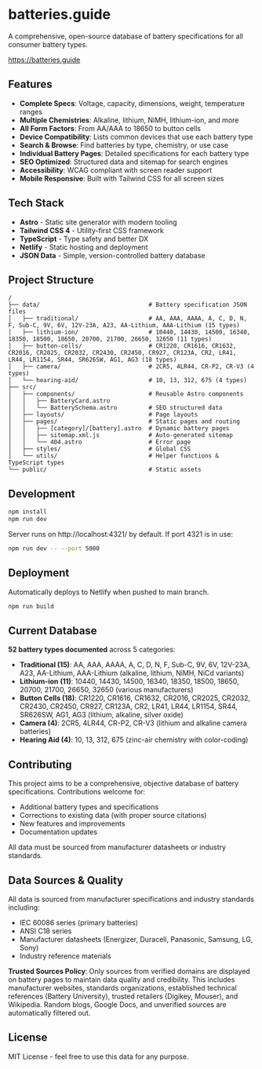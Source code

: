 # batteries.guide

A comprehensive, open-source database of battery specifications for all consumer battery types.

https://batteries.guide

## Features

- **Complete Specs**: Voltage, capacity, dimensions, weight, temperature ranges
- **Multiple Chemistries**: Alkaline, lithium, NiMH, lithium-ion, and more
- **All Form Factors**: From AA/AAA to 18650 to button cells
- **Device Compatibility**: Lists common devices that use each battery type
- **Search & Browse**: Find batteries by type, chemistry, or use case
- **Individual Battery Pages**: Detailed specifications for each battery type
- **SEO Optimized**: Structured data and sitemap for search engines
- **Accessibility**: WCAG compliant with screen reader support
- **Mobile Responsive**: Built with Tailwind CSS for all screen sizes

## Tech Stack

- **Astro** - Static site generator with modern tooling
- **Tailwind CSS 4** - Utility-first CSS framework
- **TypeScript** - Type safety and better DX
- **Netlify** - Static hosting and deployment
- **JSON Data** - Simple, version-controlled battery database

## Project Structure

```
/
├── data/                               # Battery specification JSON files
│   ├── traditional/                    # AA, AAA, AAAA, A, C, D, N, F, Sub-C, 9V, 6V, 12V-23A, A23, AA-Lithium, AAA-Lithium (15 types)
│   ├── lithium-ion/                    # 10440, 14430, 14500, 16340, 18350, 18500, 18650, 20700, 21700, 26650, 32650 (11 types)
│   ├── button-cells/                   # CR1220, CR1616, CR1632, CR2016, CR2025, CR2032, CR2430, CR2450, CR927, CR123A, CR2, LR41, LR44, LR1154, SR44, SR626SW, AG1, AG3 (18 types)
│   ├── camera/                         # 2CR5, 4LR44, CR-P2, CR-V3 (4 types)
│   └── hearing-aid/                    # 10, 13, 312, 675 (4 types)
├── src/
│   ├── components/                     # Reusable Astro components
│   │   ├── BatteryCard.astro
│   │   └── BatterySchema.astro         # SEO structured data
│   ├── layouts/                        # Page layouts
│   ├── pages/                          # Static pages and routing
│   │   ├── [category]/[battery].astro  # Dynamic battery pages
│   │   ├── sitemap.xml.js              # Auto-generated sitemap
│   │   └── 404.astro                   # Error page
│   ├── styles/                         # Global CSS
│   └── utils/                          # Helper functions & TypeScript types
└── public/                             # Static assets
```

## Development

```bash
npm install
npm run dev
```

Server runs on http://localhost:4321/ by default. If port 4321 is in use:

```bash
npm run dev -- --port 5000
```

## Deployment

Automatically deploys to Netlify when pushed to main branch.

```bash
npm run build
```

## Current Database

**52 battery types documented** across 5 categories:
- **Traditional (15)**: AA, AAA, AAAA, A, C, D, N, F, Sub-C, 9V, 6V, 12V-23A, A23, AA-Lithium, AAA-Lithium (alkaline, lithium, NiMH, NiCd variants)
- **Lithium-ion (11)**: 10440, 14430, 14500, 16340, 18350, 18500, 18650, 20700, 21700, 26650, 32650 (various manufacturers)
- **Button Cells (18)**: CR1220, CR1616, CR1632, CR2016, CR2025, CR2032, CR2430, CR2450, CR927, CR123A, CR2, LR41, LR44, LR1154, SR44, SR626SW, AG1, AG3 (lithium, alkaline, silver oxide)
- **Camera (4)**: 2CR5, 4LR44, CR-P2, CR-V3 (lithium and alkaline camera batteries)
- **Hearing Aid (4)**: 10, 13, 312, 675 (zinc-air chemistry with color-coding)

## Contributing

This project aims to be a comprehensive, objective database of battery specifications. Contributions welcome for:

- Additional battery types and specifications
- Corrections to existing data (with proper source citations)
- New features and improvements
- Documentation updates

All data must be sourced from manufacturer datasheets or industry standards.

## Data Sources & Quality

All data is sourced from manufacturer specifications and industry standards including:
- IEC 60086 series (primary batteries)
- ANSI C18 series
- Manufacturer datasheets (Energizer, Duracell, Panasonic, Samsung, LG, Sony)
- Industry reference materials

**Trusted Sources Policy**: Only sources from verified domains are displayed on battery pages to maintain data quality and credibility. This includes manufacturer websites, standards organizations, established technical references (Battery University), trusted retailers (Digikey, Mouser), and Wikipedia. Random blogs, Google Docs, and unverified sources are automatically filtered out.

## License

MIT License - feel free to use this data for any purpose.

